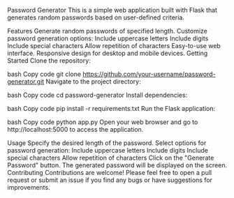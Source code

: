 Password Generator
This is a simple web application built with Flask that generates random passwords based on user-defined criteria.

Features
Generate random passwords of specified length.
Customize password generation options:
Include uppercase letters
Include digits
Include special characters
Allow repetition of characters
Easy-to-use web interface.
Responsive design for desktop and mobile devices.
Getting Started
Clone the repository:

bash
Copy code
git clone https://github.com/your-username/password-generator.git
Navigate to the project directory:

bash
Copy code
cd password-generator
Install dependencies:

bash
Copy code
pip install -r requirements.txt
Run the Flask application:

bash
Copy code
python app.py
Open your web browser and go to http://localhost:5000 to access the application.

Usage
Specify the desired length of the password.
Select options for password generation:
Include uppercase letters
Include digits
Include special characters
Allow repetition of characters
Click on the "Generate Password" button.
The generated password will be displayed on the screen.
Contributing
Contributions are welcome! Please feel free to open a pull request or submit an issue if you find any bugs or have suggestions for improvements.
